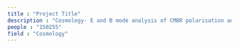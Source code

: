 ```yaml
---
title : "Project Title"
description : "Cosmology- E and B mode analysis of CMBR polarisation and its application on inflation models curve fitting constraints. Astrophysics -   Asteroseismology of solar type stars, analysis of stellar cores."
people : "150255"
field : "Cosmology"
---
```

